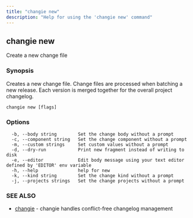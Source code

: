 ```yaml
---
title: "changie new"
description: "Help for using the 'changie new' command"
---
```

## changie new

Create a new change file

### Synopsis

Creates a new change file.
Change files are processed when batching a new release.
Each version is merged together for the overall project changelog.

```
changie new [flags]
```

### Options

```
  -b, --body string        Set the change body without a prompt
  -c, --component string   Set the change component without a prompt
  -m, --custom strings     Set custom values without a prompt
  -d, --dry-run            Print new fragment instead of writing to disk
  -e, --editor             Edit body message using your text editor defined by 'EDITOR' env variable
  -h, --help               help for new
  -k, --kind string        Set the change kind without a prompt
  -j, --projects strings   Set the change projects without a prompt
```

### SEE ALSO

* [changie](changie.md)	 - changie handles conflict-free changelog management


